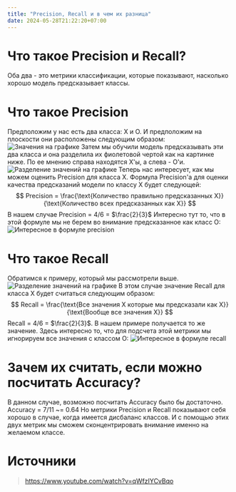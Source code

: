 ```yaml
---
title: "Precision, Recall и в чем их разница"
date: 2024-05-28T21:22:20+07:00
---
```


# Что такое Precision и Recall?
Оба два - это метрики классификации, которые показывают, насколько хорошо модель предсказывает классы.

# Что такое Precision
Предположим у нас есть два класса: X и O. И предположим на плоскости они расположены следующим образом:
![Значения на графике](/images/precision_recall_01.png)
Затем мы обучили модель предсказывать эти два класса и она разделила их фиолетовой чертой как на картинке ниже. По ее мнению справа находятся X'ы, а слева - O'и.
![Разделение значений на графике](/images/precision_recall_02.png)
Теперь нас интересует, как мы можем оценить Precision для класса X.
Формула Precision'a для оценки качества предсказаний модели по классу X будет следующей:
$$
Precision = \frac{\text{Количество правильно предсказанных X}}{\text{Количество всех предсказанных как X}}
$$
В нашем случае Precision = 4/6 = $\frac{2}{3}$
Интересно тут то, что в этой формуле мы не берем во внимание предсказанное как класс O:
![Интересное в формуле precision](/images/precision_recall_03.png)

# Что такое Recall
Обратимся к примеру, который мы рассмотрели выше.
![Разделение значений на графике](/images/precision_recall_02.png)
В этом случае значение Recall для класса X будет считаться следующим образом:
$$
Recall = \frac{\text{Все значения X которые мы предсказали как X}}{\text{Вообще все значения X}}
$$
Recall = 4/6 = $\frac{2}{3}$. В нашем примере получается то же значение.
Здесь интересно то, что для подсчета этой метрики мы игнорируем все значения с классом O:
![Интересное в формуле recall](/images/precision_recall_04.png)

# Зачем их считать, если можно посчитать Accuracy?
В данном случае, возможно посчитать Accuracy было бы достаточно. Accuracy = 7/11 ~= 0.64
Но метрики Precision и Recall показывают себя хорошо в случае, когда имеется дисбаланс классов. И с помощью этих двух метрик мы сможем сконцентрировать внимание именно на желаемом классе.

# Источники
> https://www.youtube.com/watch?v=qWfzIYCvBqo